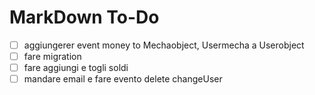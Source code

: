 # MarkDown To-Do
- [ ] aggiungerer event money to Mechaobject, Usermecha a Userobject
- [ ] fare migration
- [ ] fare aggiungi e togli soldi
- [ ] mandare email e fare evento delete changeUser